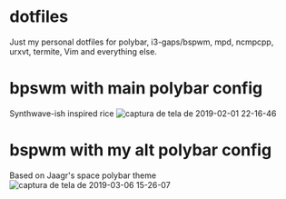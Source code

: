# dotfiles

Just my personal dotfiles for polybar, i3-gaps/bspwm, mpd, ncmpcpp, urxvt, termite, Vim and everything else.

# bpswm with main polybar config 

Synthwave-ish inspired rice
![captura de tela de 2019-02-01 22-16-46](https://user-images.githubusercontent.com/46679706/52156667-bf593d00-2670-11e9-9916-97ba256c9758.png)

# bspwm with my alt polybar config 

Based on Jaagr's space polybar theme
![captura de tela de 2019-03-06 15-26-07](https://user-images.githubusercontent.com/46679706/53904271-693b3900-4024-11e9-938c-24ec72f5ad4b.png)
